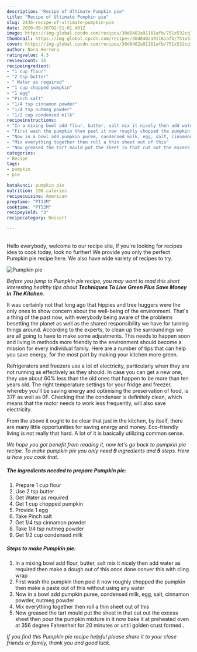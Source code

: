 ```yaml
---
description: "Recipe of Ultimate Pumpkin pie"
title: "Recipe of Ultimate Pumpkin pie"
slug: 2436-recipe-of-ultimate-pumpkin-pie
date: 2020-08-26T02:51:01.401Z
image: https://img-global.cpcdn.com/recipes/30d8402a91161afb/751x532cq70/pumpkin-pie-recipe-main-photo.jpg
thumbnail: https://img-global.cpcdn.com/recipes/30d8402a91161afb/751x532cq70/pumpkin-pie-recipe-main-photo.jpg
cover: https://img-global.cpcdn.com/recipes/30d8402a91161afb/751x532cq70/pumpkin-pie-recipe-main-photo.jpg
author: Nora Herrera
ratingvalue: 4.3
reviewcount: 14
recipeingredient:
- "1 cup flour"
- "2 tsp butter"
- " Water as required"
- "1 cup chopped pumpkin"
- "1 egg"
- "Pinch salt"
- "1/4 tsp cinnamon powder"
- "1/4 tsp nutmeg powder"
- "1/2 cup condensed milk"
recipeinstructions:
- "In a mixing bowl add flour, butter, salt mix it nicely then add water as required then make a dough out of this once done conver this with cling wrap"
- "First wash the pumpkin then peel it now roughly chopped the pumpkin then make a paste out of this without using any water"
- "Now in a bowl add pumpkin puree, condensed milk, egg, salt, cinnamon powder, nutmeg powder"
- "Mix everything together then roll a thin sheet out of this"
- "Now greased the tart mould put the sheet in that cut out the excess sheet then pour the pumpkin mixture in it now bake it at preheated oven at 356 degree Fahrenheit for 20 minutes or until golden crust formed.."
categories:
- Recipe
tags:
- pumpkin
- pie

katakunci: pumpkin pie 
nutrition: 190 calories
recipecuisine: American
preptime: "PT33M"
cooktime: "PT53M"
recipeyield: "3"
recipecategory: Dessert

---
```

<br>
Hello everybody, welcome to our recipe site, If you're looking for recipes idea to cook today, look no further! We provide you only the perfect Pumpkin pie recipe here. We also have wide variety of recipes to try.
<br>


![Pumpkin pie](https://img-global.cpcdn.com/recipes/30d8402a91161afb/751x532cq70/pumpkin-pie-recipe-main-photo.jpg)

<i>Before you jump to Pumpkin pie recipe, you may want to read this short interesting healthy tips about 
<strong>Techniques To Live Green Plus Save Money In The Kitchen</strong>.</i>
</br>

It was certainly not that long ago that hippies and tree huggers were the only ones to show concern about the well-being of the environment. That's a thing of the past now, with everybody being aware of the problems besetting the planet as well as the shared responsibility we have for turning things around. According to the experts, to clean up the surroundings we are all going to have to make some adjustments. This needs to happen soon and living in methods more friendly to the environment should become a mission for every individual family. Here are a number of tips that can help you save energy, for the most part by making your kitchen more green.

Refrigerators and freezers use a lot of electricity, particularly when they are not running as effectively as they should. In case you can get a new one, they use about 60% less than the old ones that happen to be more than ten years old. The right temperature settings for your fridge and freezer, whereby you'll be saving energy and optimising the preservation of food, is 37F as well as 0F. Checking that the condenser is definitely clean, which means that the motor needs to work less frequently, will also save electricity.

From the above it ought to be clear that just in the kitchen, by itself, there are many little opportunities for saving energy and money. Eco-friendly living is not really that hard. A lot of it is basically utilizing common sense.


<i>We hope you got benefit from reading it, now let's go back to pumpkin pie recipe. To make pumpkin pie you only need <strong>9</strong> ingredients and <strong>5</strong> steps. Here is how you cook that.
</i>

##### The ingredients needed to prepare Pumpkin pie:

1. Prepare 1 cup flour
1. Use 2 tsp butter
1. Get  Water as required
1. Get 1 cup chopped pumpkin
1. Provide 1 egg
1. Take Pinch salt
1. Get 1/4 tsp cinnamon powder
1. Take 1/4 tsp nutmeg powder
1. Get 1/2 cup condensed milk


##### Steps to make Pumpkin pie:

1. In a mixing bowl add flour, butter, salt mix it nicely then add water as required then make a dough out of this once done conver this with cling wrap
1. First wash the pumpkin then peel it now roughly chopped the pumpkin then make a paste out of this without using any water
1. Now in a bowl add pumpkin puree, condensed milk, egg, salt, cinnamon powder, nutmeg powder
1. Mix everything together then roll a thin sheet out of this
1. Now greased the tart mould put the sheet in that cut out the excess sheet then pour the pumpkin mixture in it now bake it at preheated oven at 356 degree Fahrenheit for 20 minutes or until golden crust formed..


<i>If you find this Pumpkin pie recipe helpful please share it to your close friends or family, thank you and good luck.</i>
